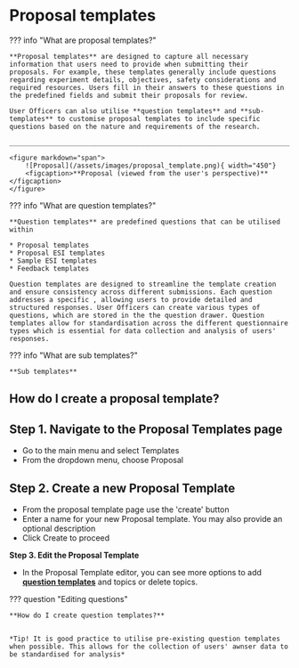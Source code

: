 # Proposal templates

??? info "What are proposal templates?" 

    **Proposal templates** are designed to capture all necessary information that users need to provide when submitting their proposals. For example, these templates generally include questions regarding experiment details, objectives, safety considerations and required resources. Users fill in their answers to these questions in the predefined fields and submit their proposals for review.

    User Officers can also utilise **question templates** and **sub-templates** to customise proposal templates to include specific questions based on the nature and requirements of the research.

    _____________________________________________________________________________________

    <figure markdown="span">  
        ![Proposal](/assets/images/proposal_template.png){ width="450"}
        <figcaption>**Proposal (viewed from the user's perspective)**</figcaption>
    </figure>


??? info "What are question templates?"

    **Question templates** are predefined questions that can be utilised within 
    
    * Proposal templates
    * Proposal ESI templates
    * Sample ESI templates
    * Feedback templates
    
    Question templates are designed to streamline the template creation and ensure consistency across different submissions. Each question addresses a specific , allowing users to provide detailed and structured responses. User Officers can create various types of questions, which are stored in the the question drawer. Question templates allow for standardisation across the different questionnaire types which is essential for data collection and analysis of users' responses.

??? info "What are sub templates?"

    **Sub templates** 


## **How do I create a proposal template?**


## **Step 1. Navigate to the Proposal Templates page**

* Go to the main menu and select Templates
* From the dropdown menu, choose Proposal

## **Step 2. Create a new Proposal Template**

* From the proposal template page use the 'create' button
* Enter a name for your new Proposal template. You may also provide an optional description
* Click Create to proceed

**Step 3. Edit the Proposal Template**

* In the Proposal Template editor, you can see more options to add [**question templates**](question_template.md) and topics or delete topics.

??? question "Editing questions"
    
    **How do I create question templates?**


    *Tip! It is good practice to utilise pre-existing question templates when possible. This allows for the collection of users' awnser data to be standardised for analysis*

